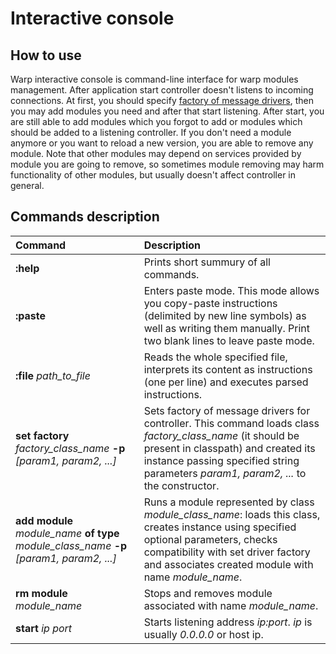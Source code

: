 # Interactive console

## How to use

Warp interactive console is command-line interface for warp modules management. After application start controller doesn't listens to incoming connections.
At first, you should specify [factory of message drivers](warp_overview.md#factories-of-message-drivers), then you may add modules you need and after that start listening.
After start, you are still able to add modules which you forgot to add or modules which should be added to a listening controller.
If you don't need a module anymore or you want to reload a new version, you are able to remove any module. Note that other modules may depend on services provided by module you are going to remove, so sometimes module removing may harm functionality of other modules, but usually doesn't affect controller in general.

## Commands description

| Command                                                                                     | Description |
|:--------------------------------------------------------------------------------------------|:-------- |
| **:help**                                                                                   | Prints short summury of all commands. |
| **:paste**                                                                                  | Enters paste mode. This mode allows you copy-paste instructions (delimited by new line symbols) as well as writing them manually. Print two blank lines to leave paste mode. |
| **:file** *path_to_file*                                                                    | Reads the whole specified file, interprets its content as instructions (one per line) and executes parsed instructions. |
| **set factory** *factory_class_name* **-p** *[param1, param2, ...]*                         | Sets factory of message drivers for controller. This command loads class *factory_class_name* (it should be present in classpath) and created its instance passing specified string parameters *param1, param2, ...* to the constructor. |
| **add module** *module_name* **of type** *module_class_name* **-p** *[param1, param2, ...]* | Runs a module represented by class *module_class_name*: loads this class, creates instance using specified optional parameters, checks compatibility with set driver factory and associates created module with name *module_name*. |
| **rm module** *module_name*                                                                 | Stops and removes module associated with name *module_name*. |
| **start** *ip* *port*                                                                       | Starts listening address *ip:port*. *ip* is usually *0.0.0.0* or host ip. |